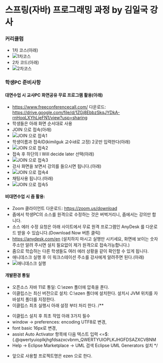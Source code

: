 # 스프링(자바) 프로그래밍 과정 by 김일국 강사

### 커리큘럼
- 1차 코스(아래)
- ![1차코스](./README/course3.jpg)
- 2차 코드(아래)
- ![2차코스](./README/course2.jpg)

### 학생PC 준비사항
#### 대면수업 시 교사PC 화면공유 무료 프로그램 활용(아래)
- https://www.freeconferencecall.com/ 다운로드: https://drive.google.com/file/d/1ZGj8EbbzSkqJYDkA-rnHoqLXYhLjeFN1/view?usp=sharing
- 학생들은 아래 화면 순서대로 사용
- JOIN 으로 접속(아래)
- ![JOIN 으로 접속1](./README/fcc_join.jpg)
- 학생이름과 접속ID(kimilguk 교수id로 고정) 2곳만 입력한다(아래)
- ![JOIN 으로 접속2](./README/fcc_meeting_id.jpg)
- 접속 후 하단의 I Will decide later 선택(아래)
- ![JOIN 으로 접속3](./README/fcc_meeting_later.jpg)
- 강사 화면을 보면서 강의를 들으시면 됩니다.(아래)
- ![JOIN 으로 접속4](./README/fcc_meeting_result.jpg)
- 채팅사용 됩니다.(아래)
- ![JOIN 으로 접속5](./README/fcc_meeting_chat.jpg)

#### 비대면수업 시 줌 활용:
- Zoom 클라이언트 다운로드: https://zoom.us/download
- 줌에서 학생PC의 소스를 원격으로 수정하는 것은 버벅거리니, 줌에서는 강의만 합니다.
- 소스 에러 수정 요청은 아래 사이트에서 무료 원격 프로그램인 AnyDesk 를 다운로드 받을 수 있습니다.(Download Now 버튼 클릭)
- https://anydesk.com/en (설치하지 마시고 실행만 시키세요, 화면에 보이는 숫자 주소만 알려 주시면 설치 필요없이 제가 원격으로 접속가능합니다.)
- 줌으로 학습하는 다른 학생들도 여러 에러 상황을 같이 확인할 수 있게 됩니다.
- 애니데스크 실행 후 이 워크스테이션 주소를 강사에게 알려주면 된다.(아래)
- ![애니데스크 실행](./README/anydesk.jpg)

#### 개발환경 통일
- 오픈소스 자바 11로 통일: C:\ezen 폴더에 압축을 푼다.
- 이클립스는 최신 버전으로 설치: C:\ezen 폴더에 설치한다. 설치시 JVM 위치를 자바설치 폴더를 지정한다.
- 이클립스 최초 실행시 아래 설정 부터 처리 한다.
/**
 * 이클립스 설치 후 최초 작업 아래 3가지 필수
 * window -> preferences: encoding UTF8로 변경, 
 * font basic 16px로 변경, 
 * assist Auto Activator 항목에 다음 텍스트 입력 <=$:{.@qwertyuioplkjhgfdsazxcvbnm_QWERTYUIOPLKJHGFDSAZXCVBNM
 * Help -> Eclipse Marketplace -> UML 검색 Eclipse UML Generators 설치
 */
 - 앞으로 사용할 프로젝트명은 ezen 으로 한다.
 
